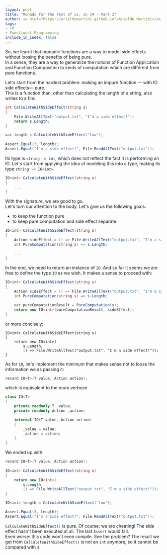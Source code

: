 ```yaml
---
layout: post
title: "Monads for the rest of us, in C# - Part 2"
author: <a href="https://arialdomartini.github.io">Arialdo Martini</a>
tags:
- C#
- Functional Programming
include_in_index: false
---
```

So, we learnt that monadic functions are a way to model side effects without loosing the benefits of being pure.  
In a sense, they are a way to generalize the notions of Function Application and Function Composition to kinds of computation which are different from pure functions.

Let's start from the hardest problem: making an impure function &mdash; with IO side effects&mdash; pure.  
This is a function than, other than calculating the length of a string, also writes to a file:

```csharp
int CalculateWithSideEffect(string s)
{
    File.WriteAllText("output.txt", "I'm a side effect!");
    return s.Length;
}

var length = CalculateWithSideEffect("foo");
        
Assert.Equal(3, length);
Assert.Equal("I'm a side effect!", File.ReadAllText("output.txt"));
```

Its type is `string -> int`, which does not reflect the fact it is performing an IO. Let's start from applying the idea of modeling this into a type, making its type `string -> IO<int>`.

```csharp
IO<int> CalculateWithSideEffect(string s)
{
    ...
}
```

With the signature, we are good to go.  
Let's turn our attention to the body. Let's give us the following goals:

* to keep the function pure
* to keep pure computation and side effect separate

```csharp
IO<int> CalculateWithSideEffect(string s)
{
    Action sideEffect = () => File.WriteAllText("output.txt", "I'm a side effect!");
    int PureComputation(string s) => s.Length;
            
    ...
}
```


In the end, we need to return an instance of `IO`. And so far it seems we are free to define the type `IO` as we wish. It makes a sense to proceed with:

```csharp
IO<int> CalculateWithSideEffect(string s)
{
    Action sideEffect = () => File.WriteAllText("output.txt", "I'm a side effect!");
    int PureComputation(string s) => s.Length;

    var pureComputationResult = PureComputation(s);
    return new IO<int>(pureComputationResult, sideEffect);
}
```

or more concisely:

```chsarp
IO<int> CalculateWithSideEffect(string s)
{
    return new IO<int>(
        s.Length,
        () => File.WriteAllText("output.txt", "I'm a side effect!"));
}
```

As for `IO`, let's implement the minimum that makes sense not to loose the information we as passing it:

```csharp
record IO<T>(T value, Action action);
```

which is equivalent to the more verbose

```csharp
class IO<T>
{
    private readonly T _value;
    private readonly Action _action;

    internal IO(T value, Action action)
    {
        _value = value;
        _action = action;
    }
}
```

We ended up with

```csharp
record IO<T>(T value, Action action);
    
IO<int> CalculateWithSideEffect(string s)
{
    return new IO<int>(
        s.Length,
        () => File.WriteAllText("output.txt", "I'm a side effect!"));
}

IO<int> length = CalculateWithSideEffect("foo");

Assert.Equal(3, length);
Assert.Equal("I'm a side effect!", File.ReadAllText("output.txt"));
```

`CalculateWithSideEffect()` is pure. Of course: we are cheating! The side effect hasn't been executed at all. The last `Assert` would fail.  
Even worse: this code won't even compile. See the problem? The result we get from `CalculateWithSideEffect()` is not an `int` anymore, so it cannot be compared with `3`.

